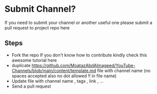 # Submit Channel?

If you need to submit your channel or another useful one please submit a pull request to project repo here

## Steps

- Fork the repo If you don't know how to contribute kindly check this awesome tutorial here
- duplicate https://github.com/MoatazAbdAlmageed/YouTube-Channels/blob/main/content/template.md file with channel name (no spaces accepted also no dot allowed !! in file name)
- Update file with channel name , tags , link , ...
- Send a pull request
